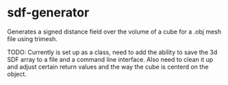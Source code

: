 # sdf-generator
Generates a signed distance field over the volume of a cube for a .obj mesh file using trimesh. 


TODO:
Currently is set up as a class, need to add the ability to save the 3d SDF array to a file and a command line interface. Also need to clean it up and adjust certain return values and the way the cube is centerd on the object.
